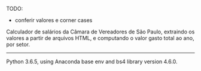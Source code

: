 TODO:
- conferir valores e corner cases

Calculador de salários da Câmara de Vereadores de São Paulo, extraindo os valores a partir de arquivos HTML, e computando o valor gasto total ao ano, por setor.

---

Python 3.6.5, using Anaconda base env and bs4 library version 4.6.0.
